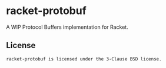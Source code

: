 # racket-protobuf

A WIP Protocol Buffers implementation for Racket.

## License

    racket-protobuf is licensed under the 3-Clause BSD license.
